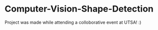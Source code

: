 # Computer-Vision-Shape-Detection
Project was made while attending a colloborative event at UTSA! :)
